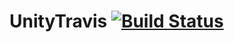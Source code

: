 # UnityTravis [![Build Status](https://travis-ci.org/kibotu/UnityTravis.svg?branch=master)](https://travis-ci.org/kibotu/UnityTravis)
